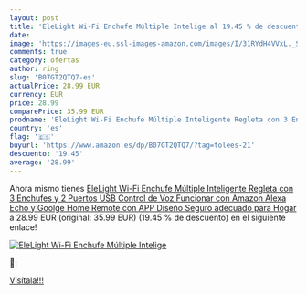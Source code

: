 ```yaml
---
layout: post
title: 'EleLight Wi-Fi Enchufe Múltiple Intelige al 19.45 % de descuento'
date: 
image: 'https://images-eu.ssl-images-amazon.com/images/I/31RYdH4VVxL._SL200_.jpg'
comments: true
category: ofertas
author: ring
slug: 'B07GT2QTQ7-es'
actualPrice: 28.99 EUR
currency: EUR
price: 28.99
comparePrice: 35.99 EUR
prodname: 'EleLight Wi-Fi Enchufe Múltiple Inteligente Regleta con 3 Enchufes y 2 Puertos USB  Control de Voz Funcionar con Amazon Alexa Echo y Goolge Home Remote con APP  Diseño Seguro adecuado para Hogar'
country: 'es'
flag: '🇪🇸'
buyurl: 'https://www.amazon.es/dp/B07GT2QTQ7/?tag=tolees-21'
descuento: '19.45'
average: '28.99'
---
```


Ahora mismo tienes [EleLight Wi-Fi Enchufe Múltiple Inteligente Regleta con 3 Enchufes y 2 Puertos USB  Control de Voz Funcionar con Amazon Alexa Echo y Goolge Home Remote con APP  Diseño Seguro adecuado para Hogar](https://www.amazon.es/dp/B07GT2QTQ7/?tag=tolees-21) a 28.99 EUR (original: 35.99 EUR) (19.45 %  de descuento) en el siguiente enlace!

[![EleLight Wi-Fi Enchufe Múltiple Intelige](https://images-eu.ssl-images-amazon.com/images/I/31RYdH4VVxL._SL200_.jpg)](https://www.amazon.es/dp/B07GT2QTQ7/?tag=tolees-21)

🔎:


[Visítala!!!](https://www.amazon.es/dp/B07GT2QTQ7/?tag=tolees-21)
